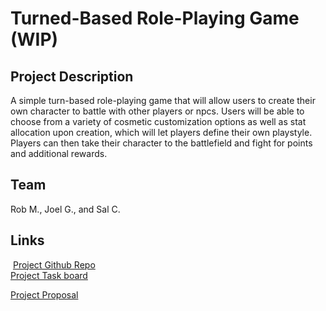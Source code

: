 # Turned-Based Role-Playing Game (WIP)
## Project Description
​A simple turn-based role-playing game that will allow users to create their own character to battle with other players or npcs. Users will be able to choose from a variety of cosmetic customization options as well as stat allocation upon creation, which will let players define their own playstyle. Players can then take their character to the battlefield and fight for points and additional rewards.
## Team
​Rob M.,  Joel G.,  and Sal C.
## Links
​
[Project Github Repo](https://github.com/robertm155/project2-th-rjs)   
​
[Project Task board](https://github.com/robertm155/project2-th-rjs/projects)

[Project Proposal](https://docs.google.com/document/d/19DVoboG2npnaXe4z5OHu-aay8R4h3RVr7vBbaFTn008/edit)
